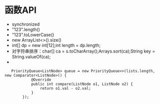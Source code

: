 
# 函数API
- synchronized
- "123".length()
- "123".toLowerCase()
- new ArrayList<>().size()
- int[] dp = new int[12];int length = dp.length;
- 对字符串排序：char[] ca = s.toCharArray();Arrays.sort(ca);String key = String.valueOf(ca);
- 
```
   PriorityQueue<ListNode> queue = new PriorityQueue<>(lists.length, new Comparator<ListNode>() {
            @Override
            public int compare(ListNode o1, ListNode o2) {
                return o1.val - o2.val;
            }
        });
```